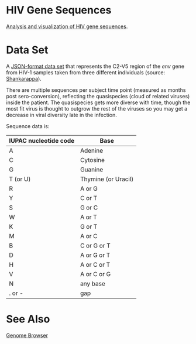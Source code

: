 # HIV Gene Sequences
[Analysis and visualization of HIV gene sequences](https://brettonw.github.io/gene-sequences.js/).

# Data Set
A [JSON-format data set](https://brettonw.github.io/gene-sequences.js/subjects.json) that represents the C2-V5 region of the *env* gene from HIV-1 samples taken from three different individuals (source: [Shankarappa](https://www.ncbi.nlm.nih.gov/pmc/articles/PMC113104/)).

There are multiple sequences per subject time point (measured as months post sero-conversion), reflecting the quasispecies (cloud of related viruses) inside the patient. The quasispecies gets more diverse with time, though the most fit virus is thought to outgrow the rest of the viruses so you may get a decrease in viral diversity late in the infection.

Sequence data is:

|IUPAC nucleotide code|Base|
|---|---|
|A| Adenine|
|C| Cytosine|
|G| Guanine|
|T (or U)|Thymine (or Uracil)|
|R| A or G|
|Y| C or T|
|S| G or C|
|W|A or T|
|K|G or T|
|M|A or C|
|B|C or G or T|
|D|A or G or T|
|H|A or C or T|
|V|A or C or G|
|N|any base|
|. or -|gap|


# See Also
[Genome Browser](https://www.hiv.lanl.gov/content/index)
